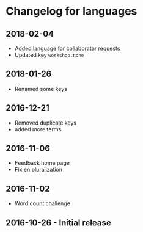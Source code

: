 # Changelog for languages

## 2018-02-04
  * Added language for collaborator requests
  * Updated key `workshop.none`

## 2018-01-26
  * Renamed some keys

## 2016-12-21
  * Removed duplicate keys
  * added more terms

## 2016-11-06
  * Feedback home page
  * Fix en pluralization

## 2016-11-02
  * Word count challenge

## 2016-10-26 - Initial release
